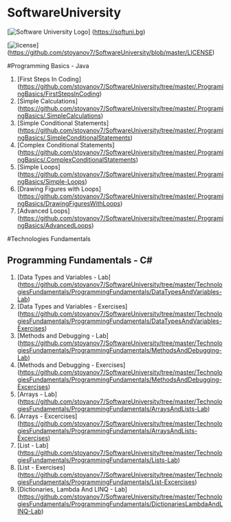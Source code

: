 # SoftwareUniversity

[![Software University Logo](http://innovationstarterbox.bg/wp-content/uploads/2016/05/Softuni_logo_trasparent.png)] (https://softuni.bg)

[![license](https://img.shields.io/github/license/mashape/apistatus.svg?maxAge=2592000)] (https://github.com/stoyanov7/SoftwareUniversity/blob/master/LICENSE)

#Programming Basics - Java
1. [First Steps In Coding] (https://github.com/stoyanov7/SoftwareUniversity/tree/master/.ProgramingBasics/FirstStepsInCoding)
2. [Simple Calculations] (https://github.com/stoyanov7/SoftwareUniversity/tree/master/.ProgramingBasics/.SimpleCalculations)
3. [Simple Conditional Statements] (https://github.com/stoyanov7/SoftwareUniversity/tree/master/.ProgramingBasics/.SimpleConditionalStatements)
4. [Complex Conditional Statements] (https://github.com/stoyanov7/SoftwareUniversity/tree/master/.ProgramingBasics/.ComplexConditionalStatements)
5. [Simple Loops] (https://github.com/stoyanov7/SoftwareUniversity/tree/master/.ProgramingBasics/Simple-Loops)
6. [Drawing Figures with Loops] (https://github.com/stoyanov7/SoftwareUniversity/tree/master/.ProgramingBasics/DrawingFiguresWithLoops)
7. [Advanced Loops] (https://github.com/stoyanov7/SoftwareUniversity/tree/master/.ProgramingBasics/AdvancedLoops)

#Technologies Fundamentals
## Programming Fundamentals - C# 
1. [Data Types and Variables - Lab] (https://github.com/stoyanov7/SoftwareUniversity/tree/master/TechnologiesFundamentals/ProgrammingFundamentals/DataTypesAndVariables-Lab)
2. [Data Types and Variables - Exercises] (https://github.com/stoyanov7/SoftwareUniversity/tree/master/TechnologiesFundamentals/ProgrammingFundamentals/DataTypesAndVariables-Exercises)
3. [Methods and Debugging - Lab] (https://github.com/stoyanov7/SoftwareUniversity/tree/master/TechnologiesFundamentals/ProgrammingFundamentals/MethodsAndDebugging-Lab)
4. [Methods and Debugging - Exercises] (https://github.com/stoyanov7/SoftwareUniversity/tree/master/TechnologiesFundamentals/ProgrammingFundamentals/MethodsAndDebugging-Excercises)
5. [Arrays - Lab] (https://github.com/stoyanov7/SoftwareUniversity/tree/master/TechnologiesFundamentals/ProgrammingFundamentals/ArraysAndLists-Lab)
6. [Arrays - Excercises] (https://github.com/stoyanov7/SoftwareUniversity/tree/master/TechnologiesFundamentals/ProgrammingFundamentals/ArraysAndLists-Excercises)
7. [List - Lab] (https://github.com/stoyanov7/SoftwareUniversity/tree/master/TechnologiesFundamentals/ProgrammingFundamentals/Lists-Lab)
8. [List - Exercises] (https://github.com/stoyanov7/SoftwareUniversity/tree/master/TechnologiesFundamentals/ProgrammingFundamentals/List-Excercises)
9. [Dictionaries, Lambda And LINQ - Lab] (https://github.com/stoyanov7/SoftwareUniversity/tree/master/TechnologiesFundamentals/ProgrammingFundamentals/DictionariesLambdaAndLINQ-Lab)
